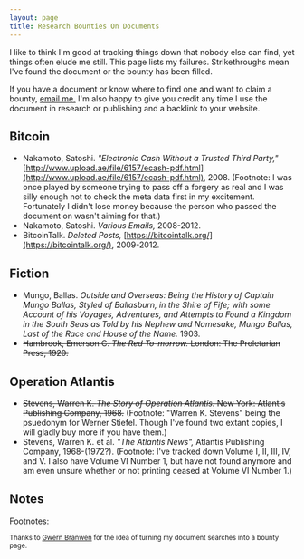 ```yaml
---
layout: page
title: Research Bounties On Documents
---
```


I like to think I'm good at tracking things down that nobody else can find, yet things often elude me still. This page lists my failures. Strikethroughs mean I've found the document or the bounty has been filled.

If you have a document or know where to find one and want to claim a bounty, [email me.](/contact) I'm also happy to give you credit any time I use the document in research or publishing and a backlink to your website.

## Bitcoin

- Nakamoto, Satoshi. *"Electronic Cash Without a Trusted Third Party,"* [http://www.upload.ae/file/6157/ecash-pdf.html](http://www.upload.ae/file/6157/ecash-pdf.html), 2008.  <span class="footnote"><span class="fnHide"> (Footnote: </span>I was once played by someone trying to pass off a forgery as real and I was silly enough not to check the meta data first in my excitement. Fortunately I didn't lose money because the person who passed the document on wasn't aiming for that.<span class="fnHide">)</span></span> 
- Nakamoto, Satoshi. *Various Emails,* 2008-2012.
- BitcoinTalk. *Deleted Posts,* [https://bitcointalk.org/](https://bitcointalk.org/), 2009-2012.

## Fiction

- Mungo, Ballas. *Outside and Overseas: Being the History of Captain Mungo Ballas, Styled of Ballasburn, in the Shire of Fife; with some Account of his Voyages, Adventures, and Attempts to Found a Kingdom in the South Seas as Told by his Nephew and Namesake, Mungo Ballas, Last of the Race and House of the Name.* 1903. 
- ~~Hambrook, Emerson C. *The Red To-morrow.* London: The Proletarian Press, 1920.~~

## Operation Atlantis

- ~~Stevens, Warren K. *The Story of Operation Atlantis.* New York: Atlantis Publishing Company, 1968.~~  <span class="footnote"><span class="fnHide"> (Footnote: </span>"Warren K. Stevens" being the psuedonym for Werner Stiefel. Though I've found two extant copies, I will gladly buy more if you have them.<span class="fnHide">)</span></span> 
- Stevens, Warren K. et al. *"The Atlantis News",* Atlantis Publishing Company, 1968-(1972?).  <span class="footnote"><span class="fnHide"> (Footnote: </span>I've tracked down Volume I, II, III, IV, and V. I also have Volume VI Number 1, but have not found anymore and am even unsure whether or not printing ceased at Volume VI Number 1.<span class="fnHide">)</span></span> 

## Notes

<div id = "Footnotes"><p class="invis">Footnotes:</p></div>

<small>Thanks to <a href="https://www.gwern.net/Fulltext">Gwern Branwen</a> for the idea of turning my document searches into a bounty page.</small>

